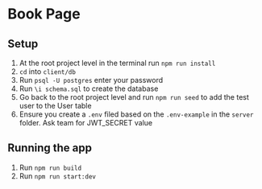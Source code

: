 # Book Page

## Setup
1. At the root project level in the terminal run `npm run install`
2. `cd` into `client/db`
3. Run `psql -U postgres` enter your password
4. Run `\i schema.sql` to create the database
5. Go back to the root project level and run `npm run seed` to add the test user to the User table
6. Ensure you create a `.env` filed based on the `.env-example` in the `server` folder. Ask team for JWT_SECRET value

## Running the app
1. Run `npm run build`
2. Run `npm run start:dev`
